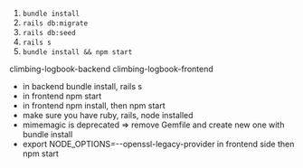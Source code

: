 1. `bundle install`
1. `rails db:migrate`
1. `rails db:seed`
1. `rails s`
1. `bundle install && npm start`

climbing-logbook-backend
climbing-logbook-frontend

* in backend bundle install, rails s
* in frontend npm start
* in frontend npm install, then npm start
* make sure you have ruby, rails, node installed
* mimemagic is deprecated => remove Gemfile and create new one with bundle install
* export NODE_OPTIONS=--openssl-legacy-provider in frontend side then npm start